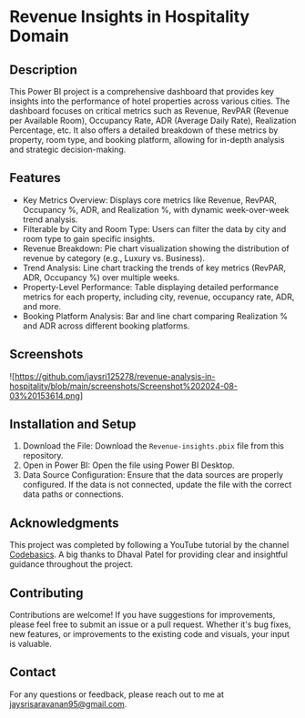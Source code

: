 # Revenue Insights in Hospitality Domain

## Description
This Power BI project is a comprehensive dashboard that provides key insights into the performance of hotel properties across various cities. The dashboard focuses on critical metrics such as Revenue, RevPAR (Revenue per Available Room), Occupancy Rate, ADR (Average Daily Rate), Realization Percentage, etc. It also offers a detailed breakdown of these metrics by property, room type, and booking platform, allowing for in-depth analysis and strategic decision-making.

## Features
- Key Metrics Overview: Displays core metrics like Revenue, RevPAR, Occupancy %, ADR, and Realization %, with dynamic week-over-week trend analysis.
- Filterable by City and Room Type: Users can filter the data by city and room type to gain specific insights.
- Revenue Breakdown: Pie chart visualization showing the distribution of revenue by category (e.g., Luxury vs. Business).
- Trend Analysis: Line chart tracking the trends of key metrics (RevPAR, ADR, Occupancy %) over multiple weeks.
- Property-Level Performance: Table displaying detailed performance metrics for each property, including city, revenue, occupancy rate, ADR, and more.
- Booking Platform Analysis: Bar and line chart comparing Realization % and ADR across different booking platforms.

## Screenshots
![https://github.com/jaysri125278/revenue-analysis-in-hospitality/blob/main/screenshots/Screenshot%202024-08-03%20153614.png]

## Installation and Setup
1. Download the File: Download the `Revenue-insights.pbix` file from this repository.
2. Open in Power BI: Open the file using Power BI Desktop.
3. Data Source Configuration: Ensure that the data sources are properly configured. If the data is not connected, update the file with the correct data paths or connections.

## Acknowledgments
This project was completed by following a YouTube tutorial by the channel [Codebasics](https://www.youtube.com/@codebasics). A big thanks to Dhaval Patel for providing clear and insightful guidance throughout the project.

## Contributing
Contributions are welcome! If you have suggestions for improvements, please feel free to submit an issue or a pull request. Whether it's bug fixes, new features, or improvements to the existing code and visuals, your input is valuable.

## Contact
For any questions or feedback, please reach out to me at [jaysrisaravanan95@gmail.com](jaysrisaravanan95@gmail.com).
